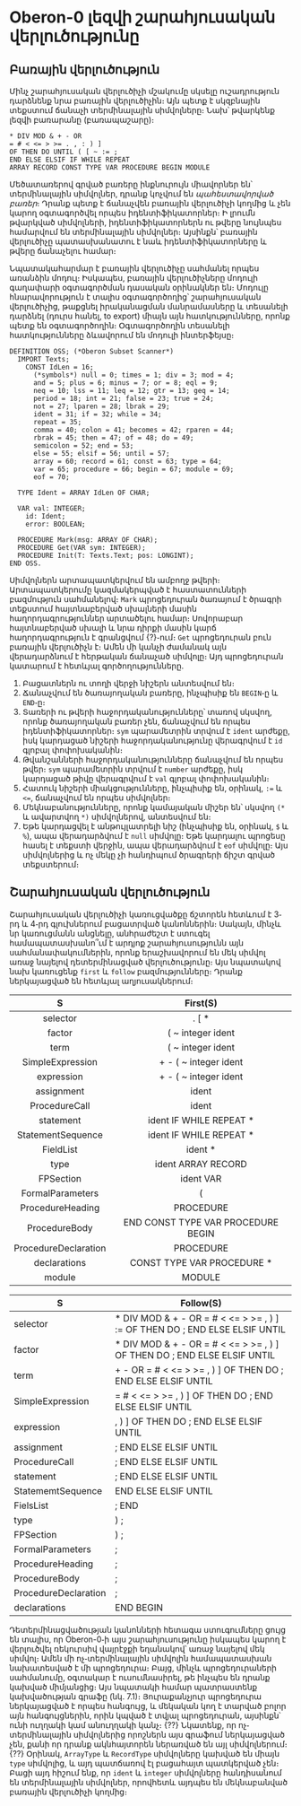
# Oberon-0 լեզվի շարահյուսական վերլուծությունը

## Բառային վերլուծություն

Մինչ շարահյուսական վերլուծիչի մշակումը սկսելը ուշադրություն դարձնենք նրա բառային վերլուծիչին։ Այն պետք է սկզբնային տեքստում ճանաչի տերմինալային սիմվոլները։ Նախ՝ թվարկենք լեզվի բառարանը (բառապաշարը)։

````
* DIV MOD & + - OR
= # < <= > >= . , : ) ]
OF THEN DO UNTIL ( [ ~ := ;
END ELSE ELSIF IF WHILE REPEAT
ARRAY RECORD CONST TYPE VAR PROCEDURE BEGIN MODULE
````

Մեծատառերով գրված բառերը ինքնուրույն միավորներ են՝ տերմինալային սիմվոլներ, դրանք կոչվում են _պահեստավորված բառեր_։ Դրանք պետք է ճանաչվեն բառային վերլուծիչի կողմից և չեն կարող օգտագործվել որպես իդենտիֆիկատորներ։ Ի լրումն թվարկված սիմվոլների, իդենտիֆիկատորներն ու թվերը նույնպես համարվում են տերմինալային սիմվոլներ։ Այսինքն՝ բառային վերլուծիչը պատասխանատու է նաև իդենտիֆիկատորները և թվերը ճանաչելու համար։

Նպատակահարմար է բառային վերլուծիչը սահմանել որպես առանձին մոդուլ։ Իսկապես, բառային վերլուծիչները մոդուլի գաղափարի օգտագործման դասական օրինակներ են։ Մոդուլը հնարավորություն է տալիս օգտագործողից՝ շարահյուսական վերլուծիչից, թաքցնել իրականացման մանրամասները և տեսանելի դարձնել (դուրս հանել, to export) միայն այն հատկությունները, որոնք պետք են օգտագործողին։ Օգտագործողին տեսանելի հատկությունները ձևավորում են մոդուլի ինտերֆեյսը։

````oberon
DEFINITION OSS; (*Oberon Subset Scanner*)
  IMPORT Texts;
    CONST IdLen = 16;
      (*symbols*) null = 0; times = 1; div = 3; mod = 4;
      and = 5; plus = 6; minus = 7; or = 8; eql = 9;
      neq = 10; lss = 11; leq = 12; gtr = 13; geq = 14;
      period = 18; int = 21; false = 23; true = 24;
      not = 27; lparen = 28; lbrak = 29;
      ident = 31; if = 32; while = 34;
      repeat = 35;
      comma = 40; colon = 41; becomes = 42; rparen = 44;
      rbrak = 45; then = 47; of = 48; do = 49;
      semicolon = 52; end = 53;
      else = 55; elsif = 56; until = 57;
      array = 60; record = 61; const = 63; type = 64;
      var = 65; procedure = 66; begin = 67; module = 69;
      eof = 70;

  TYPE Ident = ARRAY IdLen OF CHAR;

  VAR val: INTEGER;
    id: Ident;
    error: BOOLEAN;

  PROCEDURE Mark(msg: ARRAY OF CHAR);
  PROCEDURE Get(VAR sym: INTEGER);
  PROCEDURE Init(T: Texts.Text; pos: LONGINT);
END OSS.
````

Սիմվոլներն արտապատկերվում են ամբողջ թվերի։ Արտապատկերումը կազմակերպված է հաստատունների բազմություն սահմանելով։ `Mark` պրոցեդուրան ծառայում է ծրագրի տեքստում հայտնաբերված սխալների մասին հաղորդագրություններ արտածելու համար։ Սովորաբար հայտնաբերված սխալի և նրա դիրքի մասին կարճ հաղորդագրություն է գրանցվում {?}֊ում։ `Get` պրոցեդուրան բուն բառային վերլուծիչն է։ Ամեն մի կանչի ժամանակ այն վերադարձնում է հերթական ճանաչած սիմվոլը։ Այդ պրոցեդուրան կատարում է հետևյալ գործողությունները․

1. Բացատներն ու տողի վերջի նիշերն անտեսվում են։
2. Ճանաչվում են ծառայողական բառերը, ինչպիսիք են `BEGIN`֊ը և `END`֊ը։
3. Տառերի ու թվերի հաջորդականությունները՝ տառով սկսվող, որոնք ծառայողական բառեր չեն, ճանաչվում են որպես իդենտիֆիկատորներ։ `sym` պարամետրին տրվում է `ident` արժեքը, իսկ կարդացած նիշերի հաջորդականությունը վերագրվում է `id` գլոբալ փոփոխականին։
4. Թվանշանների հաջորդականությունները ճանաչվում են որպես թվեր։ `sym` պարամետրին տրվում է `number` արժեքը, իսկ կարդացած թիվը վերագրվում է `val` գլոբալ փոփոխականին։
5. Հատուկ նիշերի միակցությունները, ինչպիսիք են, օրինակ, `:=` և `<=`, ճանաչվում են որպես սիմվոլներ։
6. Մեկնաբանությունները, որոնք կամայական միշեր են՝ սկսվող `(*` և ավարտվող `*)` սիմվոլներով, անտեսվում են։
7. Եթե կարդացվել է անթույլատրելի նիշ (ինչպիսիք են, օրինակ, `$` և `%`), ապա վերադարձվում է `null` սիմվոլը։ Եթե կարդալու պրոցեսը հասել է տեքստի վերջին, ապա վերադարձվում է `eof` սիմվոլը։ Այս սիմվոլներից և ոչ մեկը չի հանդիպում ծրագրերի ճիշտ գրված տեքստերում։


## Շարահյուսական վերլուծություն

Շարահյուսական վերլուծիչի կառուցվածքը ճշտորեն հետևում է 3֊րդ և 4֊րդ գլուխներում բացատրված կանոններին։ Սակայն, մինչև նր կառուցմանն անցնելը, անհրաժեշտ է ստուգել համապատասխանո՞ւմ է արդյոք շարահյուսությունն այն սահմանափակումներին, որոնք երաշխավորում են մեկ սիմվոլ առաջ նայելով դետերմինացված վերլուծությունը։ Այս նպատակով նախ կառուցենք `first` և `follow` բազմությունները։ Դրանք ներկայացված են հետևյալ աղյուսակներում։

 __S__                   | __First(S)__
:-------------------:|:-----------:
selector             | . [ *
factor               | ( ~ integer ident
term                 | ( ~ integer ident
SimpleExpression     | + - ( ~ integer ident
expression           | + - ( ~ integer ident
assignment           | ident
ProcedureCall        | ident
statement            | ident IF WHILE REPEAT *
StatementSequence    | ident IF WHILE REPEAT *
FieldList            | ident *
type                 | ident ARRAY RECORD
FPSection            | ident VAR
FormalParameters     | (
ProcedureHeading     | PROCEDURE
ProcedureBody        | END CONST TYPE VAR PROCEDURE BEGIN
ProcedureDeclaration | PROCEDURE
declarations         | CONST TYPE VAR PROCEDURE *
module               | MODULE


__S__  | __Follow(S)__
-------------|------------------
selector | * DIV MOD & + - OR = # < <= > >= , ) ] := OF THEN DO ; END ELSE ELSIF UNTIL
factor   | * DIV MOD & + - OR = # < <= > >= , ) ] OF THEN DO ; END ELSE ELSIF UNTIL
term     | + - OR = # < <= > >= , ) ] OF THEN DO ; END ELSE ELSIF UNTIL
SimpleExpression | = # < <= > >= , ) ] OF THEN DO ; END ELSE ELSIF UNTIL
expression | , ) ] OF THEN DO ; END ELSE ELSIF UNTIL
assignment | ; END ELSE ELSIF UNTIL
ProcedureCall | ; END ELSE ELSIF UNTIL
statement | ; END ELSE ELSIF UNTIL
StatememtSequence | END ELSE ELSIF UNTIL
FielsList | ; END
type | ) ;
FPSection | ) ;
FormalParameters | ;
ProcedureHeading | ;
ProcedureBody | ;
ProcedureDeclaration | ;
declarations | END BEGIN

Դետերմինացվածության կանոնների հետագա ստուգումները ցույց են տալիս, որ Oberon-0֊ի այս շարահյուսությունը իսկապես կարող է վերլուծվել ռեկուրսիվ վայրէջքի եղանակով՝ առաջ նայելով մեկ սիմվոլ։ Ամեն մի ոչ֊տերմինալային սիմվոլին համապատասխան նախատեսված է մի պրոցեդուրա։ Բայց, մինչև պրոցեդուրաների սահմանումը, օգտակար է ուսումնասիրել, թե ինչպես են դրանք կախված միմյանցից։ Այս նպատակի համար պատրաստենք կախվածության գրաֆը (նկ․ 7.1)։ Յուրաքանչյուր պրոցեդուրա ներկայացված է որպես հանգույց, և մեկական կող է տարված բոլոր այն հանգույցներին, որին կպված է տվյալ պրոցեդուրան, այսինքն՝ ունի ուղղակի կամ անուղղակի կանչ։ {??} Նկատենք, որ ոչ֊տերմինալային սիմվոլներից որոշներն այս գրաֆում ներկայացված չեն, քանի որ դրանք ակնհայտորեն ներառված են այլ սիմվոլներում։ {??} Օրինակ, `ArrayType` և `RecordType` սիմվոլները կախված են միայն `type` սիմվոլից, և այդ պատճառով էլ բացահայտ պատկերված չեն։ Բացի այդ հիշում ենք, որ `ident` և `integer` սիմվոլները հանդիսանում են տերմինալային սիմվոլներ, որովհետև այդպես են մեկնաբանված բառային վերլուծիչի կողմից։

